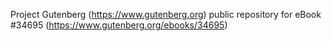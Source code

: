 Project Gutenberg (https://www.gutenberg.org) public repository for eBook #34695 (https://www.gutenberg.org/ebooks/34695)

